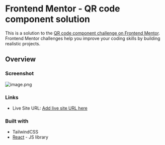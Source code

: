 # Frontend Mentor - QR code component solution

This is a solution to the [QR code component challenge on Frontend Mentor](https://www.frontendmentor.io/challenges/qr-code-component-iux_sIO_H). Frontend Mentor challenges help you improve your coding skills by building realistic projects. 


## Overview

### Screenshot

![image.png](https://postimg.cc/YLzyHWQh)

### Links

- Live Site URL: [Add live site URL here](https://polite-daifuku-5f8ccd.netlify.app/)

### Built with

- TailwindCSS
- [React](https://reactjs.org/) - JS library

